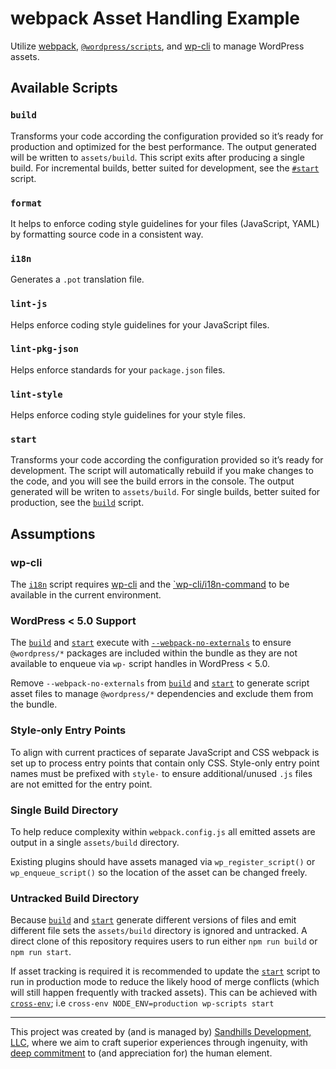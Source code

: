# webpack Asset Handling Example

Utilize [webpack](https://webpack.js.org/), [`@wordpress/scripts`](https://www.npmjs.com/package/@wordpress/scripts), and [wp-cli](https://wp-cli.org/) to manage WordPress assets.

## Available Scripts

### `build`

Transforms your code according the configuration provided so it’s ready for production and optimized for the best performance. The output generated will be written to `assets/build`. This script exits after producing a single build. For incremental builds, better suited for development, see the [`#start`](start) script.

### `format`

It helps to enforce coding style guidelines for your files (JavaScript, YAML) by formatting source code in a consistent way.

### `i18n`

Generates a `.pot` translation file.

### `lint-js`

Helps enforce coding style guidelines for your JavaScript files.

### `lint-pkg-json`

Helps enforce standards for your `package.json` files.

### `lint-style`

Helps enforce coding style guidelines for your style files.

### `start`

Transforms your code according the configuration provided so it’s ready for development. The script will automatically rebuild if you make changes to the code, and you will see the build errors in the console. The output generated will be writen to `assets/build`. For single builds, better suited for production, see the [`build`](#build) script.

## Assumptions

### wp-cli

The [`i18n`](#i18n) script requires [wp-cli](https://wp-cli.org) and the [`wp-cli/i18n-command](https://github.com/wp-cli/i18n-command) to be available in the current environment.

### WordPress < 5.0 Support

The [`build`](#build) and [`start`](#start) execute with [`--webpack-no-externals`](https://github.com/WordPress/gutenberg/tree/trunk/packages/scripts#build) to ensure `@wordpress/*` packages are included within the bundle as they are not available to enqueue via `wp-` script handles in WordPress < 5.0.

Remove `--webpack-no-externals` from [`build`](#build) and [`start`](#start) to generate script asset files to manage `@wordpress/*` dependencies and exclude them from the bundle.

### Style-only Entry Points

To align with current practices of separate JavaScript and CSS webpack is set up to process entry points that contain only CSS. Style-only entry point names must be prefixed with `style-` to ensure additional/unused `.js` files are not emitted for the entry point.

### Single Build Directory

To help reduce complexity within `webpack.config.js` all emitted assets are output in a single `assets/build` directory.

Existing plugins should have assets managed via `wp_register_script()` or `wp_enqueue_script()` so the location of the asset can be changed freely.

### Untracked Build Directory

Because [`build`](#build) and [`start`](#start) generate different versions of files and emit different file sets the `assets/build` directory is ignored and untracked. A direct clone of this repository requires users to run either `npm run build` or `npm run start`.

If asset tracking is required it is recommended to update the [`start`](#start) script to run in production mode to reduce the likely hood of merge conflicts (which will still happen frequently with tracked assets). This can be achieved with [`cross-env`](https://www.npmjs.com/package/cross-env); i.e `cross-env NODE_ENV=production wp-scripts start`

---

This project was created by (and is managed by) <a href="https://sandhillsdev.com">Sandhills Development, LLC</a>, where we aim to craft superior experiences through ingenuity, with <a href="https://sandhillsdev.com/commitments/">deep commitment</a> to (and appreciation for) the human element.
